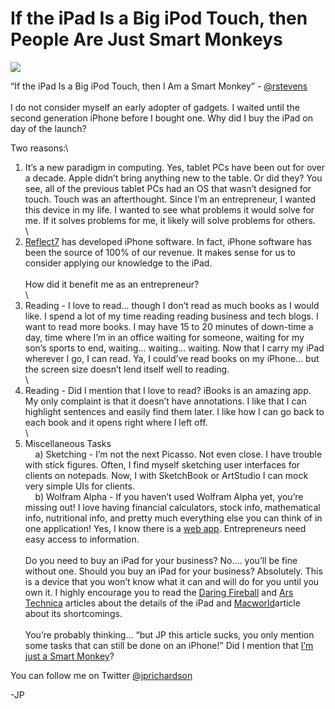 <!--
id: 519935580
link: http://techneur.com/post/519935580/ipad-smart-monkey
slug: ipad-smart-monkey
date: Tue Apr 13 2010 22:55:00 GMT-0500 (CDT)
publish: 2010-04-013
tags: apple
-->


If the iPad Is a Big iPod Touch, then People Are Just Smart Monkeys
===================================================================

![](http://media.tumblr.com/tumblr_l0ulham97z1qzbc4f.png)

“If the iPad Is a Big iPod Touch, then I Am a Smart Monkey” -
[@rstevens](http://twitter.com/rstevens)\
\
I do not consider myself an early adopter of gadgets. I waited until the
second generation iPhone before I bought one. Why did I buy the iPad on
day of the launch?

Two reasons:\
1) It’s a new paradigm in computing. Yes, tablet PCs have been out for
over a decade. Apple didn’t bring anything new to the table. Or did
they? You see, all of the previous tablet PCs had an OS that wasn’t
designed for touch. Touch was an afterthought. Since I’m an
entrepreneur, I wanted this device in my life. I wanted to see what
problems it would solve for me. If it solves problems for me, it likely
will solve problems for others.\
\
2) [Reflect7](http://reflect7.com) has developed iPhone software. In
fact, iPhone software has been the source of 100% of our revenue. It
makes sense for us to consider applying our knowledge to the iPad.\
\
How did it benefit me as an entrepreneur?\
\
1) Reading - I love to read… though I don’t read as much books as I
would like. I spend a lot of my time reading reading business and tech
blogs. I want to read more books. I may have 15 to 20 minutes of
down-time a day, time where I’m in an office waiting for someone,
waiting for my son’s sports to end, waiting… waiting… waiting. Now that
I carry my iPad wherever I go, I can read. Ya, I could’ve read books on
my iPhone… but the screen size doesn’t lend itself well to reading.\
\
2) Reading - Did I mention that I love to read? iBooks is an amazing
app. My only complaint is that it doesn’t have annotations. I like that
I can highlight sentences and easily find them later. I like how I can
go back to each book and it opens right where I left off. \
\
3) Miscellaneous Tasks\
    a) Sketching - I’m not the next Picasso. Not even close. I have
trouble with stick figures. Often, I find myself sketching user
interfaces for clients on notepads. Now, I with SketchBook or ArtStudio
I can mock very simple UIs for clients.\
    b) Wolfram Alpha - If you haven’t used Wolfram Alpha yet, you’re
missing out! I love having financial calculators, stock info,
mathematical info, nutritional info, and pretty much everything else you
can think of in one application! Yes, I know there is a [web
app](http://www.wolframalpha.com/). Entrepreneurs need easy access to
information.\
\
Do you need to buy an iPad for your business? No…. you’ll be fine
without one. Should you buy an iPad for your business? Absolutely. This
is a device that you won’t know what it can and will do for you until
you own it. I highly encourage you to read the [Daring
Fireball](http://daringfireball.net/2010/04/the_ipad) and [Ars
Technica](http://arstechnica.com/apple/reviews/2010/04/ipad-review.ars)
articles about the details of the iPad and
[Macworld](http://www.macworld.com/article/150474/2010/04/ipad_not_for_everyone.html?t=)article
about its shortcomings.\
\
You’re probably thinking… “but JP this article sucks, you only mention
some tasks that can still be done on an iPhone!” Did I mention that [I’m
just a Smart
Monkey](http://en.wikipedia.org/wiki/Affirming_the_consequent)?

You can follow me on
Twitter [@jprichardson](http://twitter.com/jprichardson)

-JP

